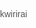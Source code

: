 kwirirai
<!DOCTYPE html>
<!-- Template by quackit.com -->
<html>
<head>
	<meta http-equiv="Content-Type" content="text/html; charset=UTF-8">
	<title>3 Column Layout</title>
	<style type="text/css">

		/* Layout */
		body {
			min-width: 630px;
		}

		#container {
			padding-left: 200px;
			padding-right: 190px;
		}
		
		#container .column {
			position: relative;
			float: left;
		}
		
		#center {
			padding: 10px 20px;
			width: 100%;
		}
		
		#left {
			width: 180px;
			padding: 0 10px;
			right: 240px;
			margin-left: -100%;
		}
		
		#right {
			width: 130px;
			padding: 0 10px;
			margin-right: -100%;
		}
		
		#footer {
			clear: both;
		}
		
		/* IE hack */
		* html #left {
			left: 150px;
		}

		/* Make the columns the same height as each other */
		#container {
			overflow: hidden;
		}

		#container .column {
			padding-bottom: 1001em;
			margin-bottom: -1000em;
		}

		/* Fix for the footer */
		* html body {
			overflow: hidden;
		}
		
		* html #footer-wrapper {
			float: left;
			position: relative;
			width: 100%;
			padding-bottom: 10010px;
			margin-bottom: -10000px;
			background: #fff;
		}

		/* Aesthetics */
		body {
			margin: 0;
			padding: 0;
			font-family:Sans-serif;
			line-height: 1.5em;
		}
		
		p {
			color: #555;
		}

		nav ul {
			list-style-type: none;
			margin: 0;
			padding: 0;
		}
		
		nav ul a {
			color: darkgreen;
			text-decoration: none;
		}

		#header, #footer {
			font-size: large;
			padding: 0.3em;
			background: #BCCE98;
		}

		#left {
			background: #DAE9BC;
		}
		
		#right {
			background: #F7FDEB;
		}

		#center {
			background: #fff;
		}

		#container .column {
			padding-top: 1em;
		}
		
	</style>
	
	<script type="text/javascript">
		/* =============================
		This script generates sample text for the body content. 
		You can remove this script and any reference to it. 
		 ============================= */
		var bodyText=["The smaller your reality, the more convinced you are that you know everything.", "If the facts don't fit the theory, change the facts.", "The past has no power over the present moment.", "This, too, will pass.", "</p><p>You will not be punished for your anger, you will be punished by your anger.", "Peace comes from within. Do not seek it without.", "<h3>Heading</h3><p>The most important moment of your life is now. The most important person in your life is the one you are with now, and the most important activity in your life is the one you are involved with now."]
		function generateText(sentenceCount){
			for (var i=0; i<sentenceCount; i++)
			document.write(bodyText[Math.floor(Math.random()*7)]+" ")
		}
	</script>	
</head>

<body>

	<header id="header"><p>Header...</p></header>

	<div id="container">

		<main id="center" class="column">
			<article>
			
				<h1>Heading</h1>
				<p><script>generateText(50)</script></p>
			
			</article>								
		</main>

		<nav id="left" class="column">
			<h3>Left heading</h3>
			<ul>
				<li><a href="#">Link 1</a></li>
				<li><a href="#">Link 2</a></li>
				<li><a href="#">Link 3</a></li>
				<li><a href="#">Link 4</a></li>
				<li><a href="#">Link 5</a></li>
			</ul>
			<h3>Left heading</h3>
			<ul>
				<li><a href="#">Link 1</a></li>
				<li><a href="#">Link 2</a></li>
				<li><a href="#">Link 3</a></li>
				<li><a href="#">Link 4</a></li>
				<li><a href="#">Link 5</a></li>
			</ul>

		</nav>

		<div id="right" class="column">
			<h3>Right heading</h3>
			<p><script>generateText(1)</script></p>
		</div>

	</div>

	<div id="footer-wrapper">
		<footer id="footer"><p>Footer...</p></footer>
	</div>

</body>

</html>
